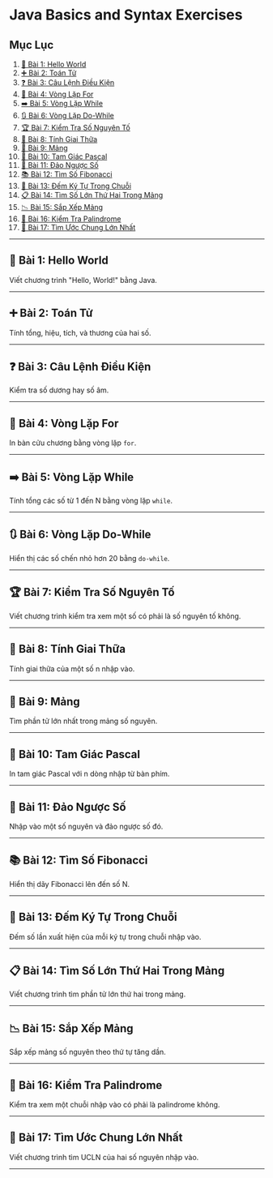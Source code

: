 # Java Basics and Syntax Exercises

## Mục Lục

1. [👋 Bài 1: Hello World](#-bài-1-hello-world)
2. [➕ Bài 2: Toán Tử](#-bài-2-toán-tử)
3. [❓ Bài 3: Câu Lệnh Điều Kiện](#-bài-3-câu-lệnh-điều-kiện)
4. [🔁 Bài 4: Vòng Lặp For](#-bài-4-vòng-lặp-for)
5. [➡️ Bài 5: Vòng Lặp While](#-bài-5-vòng-lặp-while)
6. [🔃 Bài 6: Vòng Lặp Do-While](#-bài-6-vòng-lặp-do-while)
7. [🏆 Bài 7: Kiểm Tra Số Nguyên Tố](#-bài-7-kiểm-tra-số-nguyên-tố)
8. [🔢 Bài 8: Tính Giai Thữa](#-bài-8-tính-giai-thữa)
9. [🔬 Bài 9: Mảng](#-bài-9-mảng)
10. [🏦 Bài 10: Tam Giác Pascal](#-bài-10-tam-giác-pascal)
11. [🔄 Bài 11: Đảo Ngược Số](#-bài-11-đảo-ngược-số)
12. [📚 Bài 12: Tìm Số Fibonacci](#-bài-12-tìm-số-fibonacci)
13. [🔹 Bài 13: Đếm Ký Tự Trong Chuỗi](#-bài-13-đếm-ký-tự-trong-chuỗi)
14. [📋 Bài 14: Tìm Số Lớn Thứ Hai Trong Mảng](#-bài-14-tìm-số-lớn-thứ-hai-trong-mảng)
15. [📉 Bài 15: Sắp Xếp Mảng](#-bài-15-sắp-xếp-mảng)
16. [🔀 Bài 16: Kiểm Tra Palindrome](#-bài-16-kiểm-tra-palindrome)
17. [🔧 Bài 17: Tìm Ước Chung Lớn Nhất](#-bài-17-tìm-ước-chung-lớn-nhất)

---

## 👋 Bài 1: Hello World
Viết chương trình "Hello, World!" bằng Java.

---

## ➕ Bài 2: Toán Tử
Tính tổng, hiệu, tích, và thương của hai số.

---

## ❓ Bài 3: Câu Lệnh Điều Kiện
Kiểm tra số dương hay số âm.

---

## 🔁 Bài 4: Vòng Lặp For
In bàn cửu chương bằng vòng lặp `for`.

---

## ➡️ Bài 5: Vòng Lặp While
Tính tổng các số từ 1 đến N bằng vòng lặp `while`.

---

## 🔃 Bài 6: Vòng Lặp Do-While
Hiển thị các số chến nhỏ hơn 20 bằng `do-while`.

---

## 🏆 Bài 7: Kiểm Tra Số Nguyên Tố
Viết chương trình kiểm tra xem một số có phải là số nguyên tố không.

---

## 🔢 Bài 8: Tính Giai Thữa
Tính giai thữa của một số n nhập vào.

---

## 🔬 Bài 9: Mảng
Tìm phần tử lớn nhất trong mảng số nguyên.

---

## 🏦 Bài 10: Tam Giác Pascal
In tam giác Pascal với n dòng nhập từ bàn phím.

---

## 🔄 Bài 11: Đảo Ngược Số
Nhập vào một số nguyên và đảo ngược số đó.

---

## 📚 Bài 12: Tìm Số Fibonacci
Hiển thị dãy Fibonacci lên đến số N.

---

## 🔹 Bài 13: Đếm Ký Tự Trong Chuỗi
Đếm số lần xuất hiện của mỗi ký tự trong chuỗi nhập vào.

---

## 📋 Bài 14: Tìm Số Lớn Thứ Hai Trong Mảng
Viết chương trình tìm phần tử lớn thứ hai trong mảng.

---

## 📉 Bài 15: Sắp Xếp Mảng
Sắp xếp mảng số nguyên theo thứ tự tăng dần.

---

## 🔀 Bài 16: Kiểm Tra Palindrome
Kiểm tra xem một chuỗi nhập vào có phải là palindrome không.

---

## 🔧 Bài 17: Tìm Ước Chung Lớn Nhất
Viết chương trình tìm UCLN của hai số nguyên nhập vào.

---
